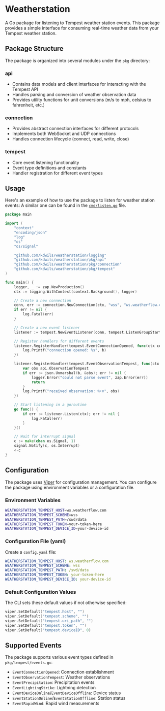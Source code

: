 # Weatherstation

A Go package for listening to Tempest weather station events. This package provides a simple interface for consuming real-time weather data from your Tempest weather station.

## Package Structure

The package is organized into several modules under the `pkg` directory:

### api
- Contains data models and client interfaces for interacting with the Tempest API
- Handles parsing and conversion of weather observation data
- Provides utility functions for unit conversions (m/s to mph, celsius to fahrenheit, etc.)

### connection
- Provides abstract connection interfaces for different protocols
- Implements both WebSocket and UDP connections
- Handles connection lifecycle (connect, read, write, close)

### tempest
- Core event listening functionality
- Event type definitions and constants
- Handler registration for different event types

## Usage

Here's an example of how to use the package to listen for weather station events:
A similar one can be found in the [`cmd/listen.go`](https://github.com/kdwils/weatherstation/blob/main/cmd/listen.go) file.
```go
package main

import (
    "context"
    "encoding/json"
    "log"
    "os"
    "os/signal"

    "github.com/kdwils/weatherstation/logging"
    "github.com/kdwils/weatherstation/pkg/api"
    "github.com/kdwils/weatherstation/pkg/connection"
    "github.com/kdwils/weatherstation/pkg/tempest"
)

func main() {
    logger, _ := zap.NewProduction()
    ctx := logging.WithContext(context.Background(), logger)

    // Create a new connection
    conn, err := connection.NewConnection(ctx, "wss", "ws.weatherflow.com", "/swd/data", "your-token")
    if err != nil {
        log.Fatal(err)
    }

    // Create a new event listener
    listener := tempest.NewEventListener(conn, tempest.ListenGroupStart, deviceID)

    // Register handlers for different events
    listener.RegisterHandler(tempest.EventConnectionOpened, func(ctx context.Context, b []byte) {
        log.Printf("connection opened: %s", b)
    })

    listener.RegisterHandler(tempest.EventObservationTempest, func(ctx context.Context, b []byte) {
        var obs api.ObservationTempest
        if err := json.Unmarshal(b, &obs); err != nil {
            logger.Error("could not parse event", zap.Error(err))
            return
        }
        log.Printf("received observation: %+v", obs)
    })

    // Start listening in a goroutine
    go func() {
        if err := listener.Listen(ctx); err != nil {
            log.Fatal(err)
        }
    }()

    // Wait for interrupt signal
    c := make(chan os.Signal, 1)
    signal.Notify(c, os.Interrupt)
    <-c
}
```

## Configuration

The package uses [Viper](https://github.com/spf13/viper) for configuration management. You can configure the package using environment variables or a configuration file.

### Environment Variables

```bash
WEATHERSTATION_TEMPEST_HOST=ws.weatherflow.com
WEATHERSTATION_TEMPEST_SCHEME=wss
WEATHERSTATION_TEMPEST_PATH=/swd/data
WEATHERSTATION_TEMPEST_TOKEN=your-token-here
WEATHERSTATION_TEMPEST_DEVICE_ID=your-device-id
```

### Configuration File (yaml)

Create a `config.yaml` file:

```yaml
WEATHERSTATION_TEMPEST_HOST: ws.weatherflow.com
WEATHERSTATION_TEMPEST_SCHEME: wss
WEATHERSTATION_TEMPEST_PATH: /swd/data
WEATHERSTATION_TEMPEST_TOKEN: your-token-here
WEATHERSTATION_TEMPEST_DEVICE_ID: your-device-id
```

### Default Configuration Values

The CLI sets these default values if not otherwise specified:

```go
viper.SetDefault("tempest.host", "")
viper.SetDefault("tempest.scheme", "")
viper.SetDefault("tempest.uri_path", "")
viper.SetDefault("tempest.token", "")
viper.SetDefault("tempest.deviceID", 0)
```

## Supported Events

The package supports various event types defined in `pkg/tempest/events.go`:

- `EventConnectionOpened`: Connection establishment
- `EventObservationTempest`: Weather observations
- `EventPrecipitation`: Precipitation events
- `EventLightingStrike`: Lightning detection
- `EventDeviceOnline`/`EventDeviceOffline`: Device status
- `EventStationOnline`/`EventStationOffline`: Station status
- `EventRapidWind`: Rapid wind measurements